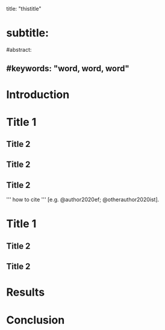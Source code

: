 
title: "thistitle"

# subtitle: 

#abstract:

#keywords: "word, word, word"
---



# Introduction



# Title 1


## Title 2


## Title 2

## Title 2

''' how to cite '''
 [e.g. @author2020ef; @otherauthor2020ist]. 


# Title 1



## Title 2



## Title 2


# Results

# Conclusion
